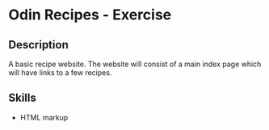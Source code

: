 # Odin Recipes - Exercise

## Description

A basic recipe website. The website will consist of a main index page which will have links to a few recipes.

## Skills

- HTML markup
  